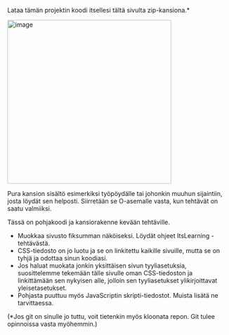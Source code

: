 Lataa tämän projektin koodi itsellesi tältä sivulta zip-kansiona.\*

<img width="373" alt="image" src="https://github.com/webohjelmointi/kevat2024pohja/assets/102667765/8dc433ad-3883-4676-9696-2f682cc0adf9">

Pura kansion sisältö esimerkiksi työpöydälle tai johonkin muuhun sijaintiin, josta löydät sen helposti. Siirretään se O-asemalle vasta, kun tehtävät on saatu valmiiksi.

Tässä on pohjakoodi ja kansiorakenne kevään tehtäville.

- Muokkaa sivusto fiksumman näköiseksi. Löydät ohjeet ItsLearning -tehtävästä.
- CSS-tiedosto on jo luotu ja se on linkitettu kaikille sivuille, mutta se on tyhjä ja odottaa sinun koodiasi.
- Jos haluat muokata jonkin yksittäisen sivun tyyliasetuksia, suosittelemme tekemään tälle sivulle oman CSS-tiedoston ja linkittämään sen nykyisen alle, jolloin sen tyyliasetukset ylikirjoittavat yleisetasetukset.
- Pohjasta puuttuu myös JavaScriptin skripti-tiedostot. Muista lisätä ne tarvittaessa.

(\*Jos git on sinulle jo tuttu, voit tietenkin myös kloonata repon. Git tulee opinnoissa vasta myöhemmin.)
